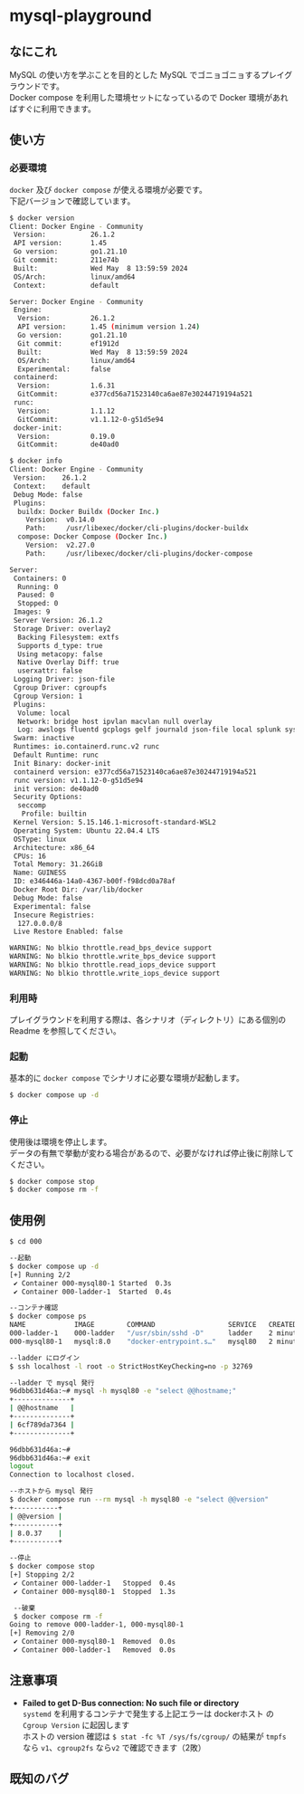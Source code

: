 # mysql-playground
## なにこれ
MySQL の使い方を学ぶことを目的とした MySQL でゴニョゴニョするプレイグラウンドです。  
Docker compose を利用した環境セットになっているので Docker 環境があればすぐに利用できます。  

## 使い方
### 必要環境
`docker` 及び `docker compose` が使える環境が必要です。  
下記バージョンで確認しています。  

```sh
$ docker version
Client: Docker Engine - Community
 Version:           26.1.2
 API version:       1.45
 Go version:        go1.21.10
 Git commit:        211e74b
 Built:             Wed May  8 13:59:59 2024
 OS/Arch:           linux/amd64
 Context:           default

Server: Docker Engine - Community
 Engine:
  Version:          26.1.2
  API version:      1.45 (minimum version 1.24)
  Go version:       go1.21.10
  Git commit:       ef1912d
  Built:            Wed May  8 13:59:59 2024
  OS/Arch:          linux/amd64
  Experimental:     false
 containerd:
  Version:          1.6.31
  GitCommit:        e377cd56a71523140ca6ae87e30244719194a521
 runc:
  Version:          1.1.12
  GitCommit:        v1.1.12-0-g51d5e94
 docker-init:
  Version:          0.19.0
  GitCommit:        de40ad0
```
```sh
$ docker info
Client: Docker Engine - Community
 Version:    26.1.2
 Context:    default
 Debug Mode: false
 Plugins:
  buildx: Docker Buildx (Docker Inc.)
    Version:  v0.14.0
    Path:     /usr/libexec/docker/cli-plugins/docker-buildx
  compose: Docker Compose (Docker Inc.)
    Version:  v2.27.0
    Path:     /usr/libexec/docker/cli-plugins/docker-compose

Server:
 Containers: 0
  Running: 0
  Paused: 0
  Stopped: 0
 Images: 9
 Server Version: 26.1.2
 Storage Driver: overlay2
  Backing Filesystem: extfs
  Supports d_type: true
  Using metacopy: false
  Native Overlay Diff: true
  userxattr: false
 Logging Driver: json-file
 Cgroup Driver: cgroupfs
 Cgroup Version: 1
 Plugins:
  Volume: local
  Network: bridge host ipvlan macvlan null overlay
  Log: awslogs fluentd gcplogs gelf journald json-file local splunk syslog
 Swarm: inactive
 Runtimes: io.containerd.runc.v2 runc
 Default Runtime: runc
 Init Binary: docker-init
 containerd version: e377cd56a71523140ca6ae87e30244719194a521
 runc version: v1.1.12-0-g51d5e94
 init version: de40ad0
 Security Options:
  seccomp
   Profile: builtin
 Kernel Version: 5.15.146.1-microsoft-standard-WSL2
 Operating System: Ubuntu 22.04.4 LTS
 OSType: linux
 Architecture: x86_64
 CPUs: 16
 Total Memory: 31.26GiB
 Name: GUINESS
 ID: e346446a-14a0-4367-b00f-f98dcd0a78af
 Docker Root Dir: /var/lib/docker
 Debug Mode: false
 Experimental: false
 Insecure Registries:
  127.0.0.0/8
 Live Restore Enabled: false

WARNING: No blkio throttle.read_bps_device support
WARNING: No blkio throttle.write_bps_device support
WARNING: No blkio throttle.read_iops_device support
WARNING: No blkio throttle.write_iops_device support
  ```

### 利用時
プレイグラウンドを利用する際は、各シナリオ（ディレクトリ）にある個別の Readme を参照してください。

### 起動
基本的に `docker compose` でシナリオに必要な環境が起動します。  
```sh
$ docker compose up -d
```

### 停止
使用後は環境を停止します。  
データの有無で挙動が変わる場合があるので、必要がなければ停止後に削除してください。
```sh
$ docker compose stop
$ docker compose rm -f
```

## 使用例
```sh
$ cd 000

--起動
$ docker compose up -d
[+] Running 2/2
 ✔ Container 000-mysql80-1 Started  0.3s 
 ✔ Container 000-ladder-1  Started  0.4s

--コンテナ確認
$ docker compose ps
NAME            IMAGE        COMMAND                  SERVICE   CREATED         STATUS         PORTS
000-ladder-1    000-ladder   "/usr/sbin/sshd -D"      ladder    2 minutes ago   Up 2 minutes   0.0.0.0:32769->22/tcp, :::32769->22/tcp
000-mysql80-1   mysql:8.0    "docker-entrypoint.s…"   mysql80   2 minutes ago   Up 2 minutes   3306/tcp, 33060/tcp

--ladder にログイン
$ ssh localhost -l root -o StrictHostKeyChecking=no -p 32769

--ladder で mysql 発行
96dbb631d46a:~# mysql -h mysql80 -e "select @@hostname;"
+--------------+
| @@hostname   |
+--------------+
| 6cf789da7364 |
+--------------+

96dbb631d46a:~# 
96dbb631d46a:~# exit
logout
Connection to localhost closed.

--ホストから mysql 発行
$ docker compose run --rm mysql -h mysql80 -e "select @@version"
+-----------+
| @@version |
+-----------+
| 8.0.37    |
+-----------+

--停止
$ docker compose stop
[+] Stopping 2/2
 ✔ Container 000-ladder-1   Stopped  0.4s
 ✔ Container 000-mysql80-1  Stopped  1.3s

 --破棄
 $ docker compose rm -f
Going to remove 000-ladder-1, 000-mysql80-1
[+] Removing 2/0
 ✔ Container 000-mysql80-1  Removed  0.0s
 ✔ Container 000-ladder-1   Removed  0.0s
 ```

## 注意事項
 * **Failed to get D-Bus connection: No such file or directory**  
`systemd` を利用するコンテナで発生する上記エラーは dockerホスト の `Cgroup Version` に起因します  
ホストの version 確認は `$ stat -fc %T /sys/fs/cgroup/` の結果が `tmpfs` なら `v1`、`cgroup2fs` なら`v2`
 で確認できます（2敗）  

## 既知のバグ
